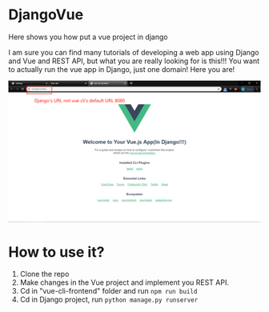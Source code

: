# DjangoVue
 Here shows you how put a vue project in django
 
 I am sure you can find many tutorials of developing a web app using Django and Vue and REST API, but what you are really looking for is this!!! You want to actually run the vue app in Django, just one domain! Here you are!  
 
![Test Image 4](https://raw.githubusercontent.com/zhangyi921/DjangoVue/master/f78c9d56238af212d90dd33d008abf2.png)

# How to use it?
1. Clone the repo
2. Make changes in the Vue project and implement you REST API.
3. Cd in "vue-cli-frontend" folder and run ```npm run build```
4. Cd in Django project, run ```python manage.py runserver```
